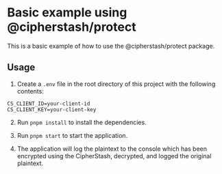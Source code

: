 # Basic example using @cipherstash/protect

This is a basic example of how to use the @cipherstash/protect package.

## Usage

1. Create a `.env` file in the root directory of this project with the following contents:

```
CS_CLIENT_ID=your-client-id
CS_CLIENT_KEY=your-client-key
```

2. Run `pnpm install` to install the dependencies.

3. Run `pnpm start` to start the application.

4. The application will log the plaintext to the console which has been encrypted using the CipherStash, decrypted, and logged the original plaintext.